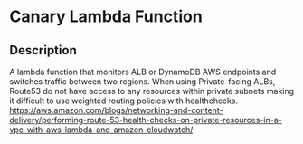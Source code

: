 # Canary Lambda Function

## Description

A lambda function that monitors ALB or DynamoDB AWS endpoints and switches traffic between two regions. When using Private-facing ALBs, Route53 do not have access to any resources within private subnets making it difficult
to use weighted routing policies with healthchecks.
https://aws.amazon.com/blogs/networking-and-content-delivery/performing-route-53-health-checks-on-private-resources-in-a-vpc-with-aws-lambda-and-amazon-cloudwatch/


